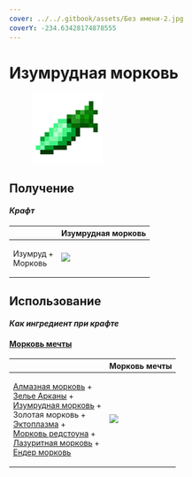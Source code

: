 ```yaml
---
cover: ../../.gitbook/assets/Без имени-2.jpg
coverY: -234.63428174878555
---
```


# Изумрудная морковь

<figure><img src="../../.gitbook/assets/carrot_emerald_128.png" alt=""><figcaption></figcaption></figure>

## Получение

#### _Крафт_

|                             | Изумрудная морковь                             |
| --------------------------- | ---------------------------------------------- |
| <p>Изумруд +<br>Морковь</p> | ![](../../.gitbook/assets/carrot\_emerald.png) |

## Использование

#### _Как ингредиент при крафте_

#### [Морковь мечты](dream\_carrot.md)

|                                                                                                                                                                                                                                                                                                                                                                                                      | Морковь мечты                                |
| ---------------------------------------------------------------------------------------------------------------------------------------------------------------------------------------------------------------------------------------------------------------------------------------------------------------------------------------------------------------------------------------------------- | -------------------------------------------- |
| <p><a href="carrot_diamond.md">Алмазная морковь</a> +<br><a href="weak_arcana_potion.md">Зелье Арканы</a> +<br><a href="carrot_emerald.md">Изумрудная морковь</a> +<br>Золотая морковь +<br><a href="ectoplasm.md">Эктоплазма</a> +<br><a href="carrot_redstone.md">Морковь редстоуна</a> +<br><a href="carrot_lapis.md">Лазуритная морковь</a> +<br><a href="carrot_ender.md">Ендер морковь</a></p> | ![](../../.gitbook/assets/dream\_carrot.png) |
